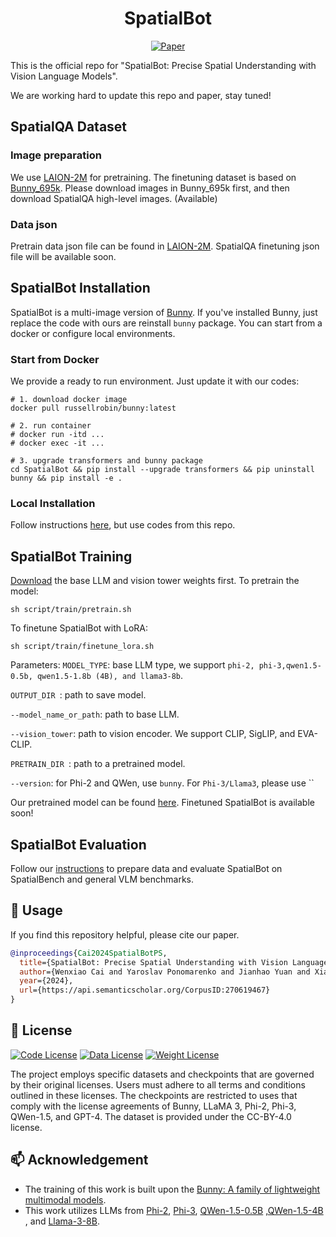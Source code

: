 <h1 align = "center">
  SpatialBot
</h1>

<p align="center">
    <a href="https://arxiv.org/abs/2406.13642">
        <img alt="Paper" src="http://img.shields.io/badge/Paper-arXiv%3A2406.13642-B31B1B.svg">
    </a>
</p>

This is the official repo for "SpatialBot: Precise Spatial Understanding with Vision Language Models".

We are working  hard to update this repo and paper, stay tuned!


[comment]: <> (## 🤖 SpatialBot Model)

[comment]: <> (### Install)

[comment]: <> (Please refer to [Bunny]&#40;https://github.com/BAAI-DCAI/Bunny?tab=readme-ov-file#install&#41; to install locally, or start from docker image: `docker pull russellrobin/bunny:latest`)

## SpatialQA Dataset

### Image preparation
We use [LAION-2M](https://huggingface.co/datasets/BoyaWu10/Bunny-v1_0-data/tree/main/pretrain) for pretraining. 
The finetuning dataset is based on [Bunny_695k](https://huggingface.co/datasets/BoyaWu10/Bunny-v1_0-data/tree/main/finetune). 
Please download images in Bunny_695k first, and then download SpatialQA high-level images. (Available)

### Data json
Pretrain data json file can be found in [LAION-2M](https://huggingface.co/datasets/BoyaWu10/Bunny-v1_0-data/tree/main/pretrain).
SpatialQA finetuning json file will be available soon.

## SpatialBot Installation
SpatialBot is a multi-image version of [Bunny](https://github.com/BAAI-DCAI/Bunny). 
If you've installed Bunny, just replace the code with ours are reinstall ```bunny``` package.
You can start from a docker or configure local environments.

### Start from Docker
We provide a ready to run environment. Just update it with our codes:
```
# 1. download docker image
docker pull russellrobin/bunny:latest

# 2. run container
# docker run -itd ...
# docker exec -it ...

# 3. upgrade transformers and bunny package
cd SpatialBot && pip install --upgrade transformers && pip uninstall bunny && pip install -e .
```

### Local Installation
Follow instructions [here](https://github.com/BAAI-DCAI/Bunny?tab=readme-ov-file#local-installation), but use codes from this repo.

## SpatialBot Training
[Download](https://github.com/BAAI-DCAI/Bunny?tab=readme-ov-file#support-models) the base LLM and vision tower weights first.
To pretrain the model:
```
sh script/train/pretrain.sh
```
To finetune SpatialBot with LoRA:
```
sh script/train/finetune_lora.sh
```

Parameters:
```MODEL_TYPE```: base LLM type, we support ```phi-2, phi-3,qwen1.5-0.5b, qwen1.5-1.8b (4B), and llama3-8b```.

```OUTPUT_DIR ```: path to save model.

```--model_name_or_path```: path to base LLM. 

```--vision_tower```: path to vision encoder. We support CLIP, SigLIP, and EVA-CLIP.

```PRETRAIN_DIR ```: path to a pretrained model.

```--version```: for Phi-2 and QWen, use ```bunny```. For ```Phi-3/Llama3```, please use ``

Our pretrained model can be found [here](https://github.com/BAAI-DCAI/Bunny?tab=readme-ov-file#model-zoo).
Finetuned SpatialBot is available soon!

## SpatialBot Evaluation
Follow our [instructions](https://github.com/BAAI-DCAI/SpatialBot/blob/main/script/eval/lora/evaluation_lora.md) to prepare data and evaluate SpatialBot on SpatialBench and general VLM benchmarks.


## 🔗 Usage
If you find this repository helpful, please cite our paper.

```bibtex
@inproceedings{Cai2024SpatialBotPS,
  title={SpatialBot: Precise Spatial Understanding with Vision Language Models},
  author={Wenxiao Cai and Yaroslav Ponomarenko and Jianhao Yuan and Xiaoqi Li and Wankou Yang and Hao Dong and Bo Zhao},
  year={2024},
  url={https://api.semanticscholar.org/CorpusID:270619467}
}
```

## 🧾 License
[![Code License](https://img.shields.io/badge/Code%20License-Apache_2.0-yellow.svg)](./LICENSE)
[![Data License](https://img.shields.io/badge/Data%20License-CC--BY--4.0-orange.svg)](./LICENSE)
[![Weight License](https://img.shields.io/badge/Weight%20License-CC--BY--4.0-red.svg)](./LICENSE)

The project employs specific datasets and checkpoints that are governed by their original licenses. Users must adhere to all terms and conditions outlined in these licenses. The checkpoints are restricted to uses that comply with the license agreements of Bunny, LLaMA 3, Phi-2, Phi-3, QWen-1.5, and GPT-4. The dataset is provided under the CC-BY-4.0 license.


## 📫 Acknowledgement

- The training of this work is built upon the [Bunny: A family of lightweight multimodal models](https://github.com/BAAI-DCAI/Bunny).
- This work utilizes LLMs from [Phi-2](https://huggingface.co/microsoft/phi-2), [Phi-3](https://huggingface.co/microsoft/Phi-3-mini-4k-instruct), [QWen-1.5-0.5B](https://huggingface.co/Qwen/Qwen1.5-0.5B) ,[QWen-1.5-4B](https://huggingface.co/Qwen/Qwen1.5-4B) , and [Llama-3-8B](https://huggingface.co/meta-llama/Meta-Llama-3-8B-Instruct).
